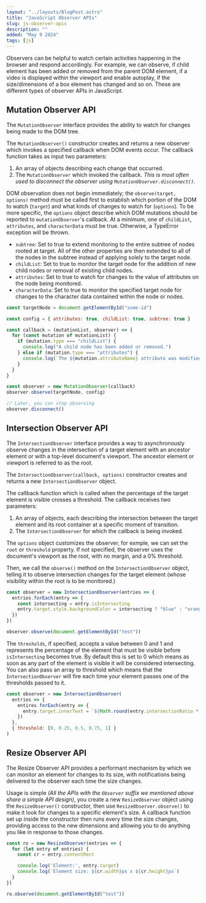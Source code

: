 ```yaml
---
layout: "../layouts/BlogPost.astro"
title: "JavaScript Observer APIs"
slug: js-observer-apis
description: ""
added: "May 9 2024"
tags: [js]
---
```


Observers can be helpful to watch certain activities happening in the browser and respond accordingly. For example, we can observe, if child element has been added or removed from the parent DOM element, if a video is displayed within the viewport and enable autoplay, if the size/dimensions of a box element has changed and so on. These are different types of observer APIs in JavaScript.

## Mutation Observer API
The `MutationObserver` interface provides the ability to watch for changes being made to the DOM tree.

The `MutationObserver()` constructor creates and returns a new observer which invokes a specified callback when DOM events occur. The callback function takes as input two parameters:
1. An array of objects describing each change that occurred.
2. The `MutationObserver` which invoked the callback. *This is most often used to disconnect the observer using `MutationObserver.disconnect()`.*

DOM observation does not begin immediately; the `observe(target, options)` method must be called first to establish which portion of the DOM to watch (`target`) and what kinds of changes to watch for (`options`). To be more specific, the `options` object describe which DOM mutations should be reported to `mutationObserver`'s callback. At a minimum, one of `childList`, `attributes`, and `characterData` must be true. Otherwise, a TypeError exception will be thrown.

- `subtree`: Set to true to extend monitoring to the entire subtree of nodes rooted at target. All of the other properties are then extended to all of the nodes in the subtree instead of applying solely to the target node.
- `childList`: Set to true to monitor the target node for the addition of new child nodes or removal of existing child nodes.
- `attributes`: Set to true to watch for changes to the value of attributes on the node being monitored.
- `characterData`: Set to true to monitor the specified target node for changes to the character data contained within the node or nodes.

```js
const targetNode = document.getElementById("some-id")

const config = { attributes: true, childList: true, subtree: true }

const callback = (mutationList, observer) => {
  for (const mutation of mutationList) {
    if (mutation.type === "childList") {
      console.log("A child node has been added or removed.")
    } else if (mutation.type === "attributes") {
      console.log(`The ${mutation.attributeName} attribute was modified.`)
    }
  }
}

const observer = new MutationObserver(callback)
observer.observe(targetNode, config)

// Later, you can stop observing
observer.disconnect()
```

## Intersection Observer API
The `IntersectionObserver` interface provides a way to asynchronously observe changes in the intersection of a target element with an ancestor element or with a top-level document's viewport. The ancestor element or viewport is referred to as the root.

The `IntersectionObserver(callback, options)` constructor creates and returns a new `IntersectionObserver` object.

The callback function which is called when the percentage of the target element is visible crosses a threshold. The callback receives two parameters:
1. An array of objects, each describing the intersection between the target element and its root container at a specific moment of transition.
2. The `IntersectionObserver` for which the callback is being invoked.

The `options` object customizes the observer, for exmple, we can set the `root` or `threshold` property. If not specified, the observer uses the document's viewport as the root, with no margin, and a 0% threshold.

Then, we call the `observe()` method on the `IntersectionObserver` object, telling it to observe intersection changes for the target element (whose visibility within the root is to be monitored.)

```js
const observer = new IntersectionObserver(entries => {
  entries.forEach(entry => {
    const intersecting = entry.isIntersecting
    entry.target.style.backgroundColor = intersecting ? "blue" : "orange"
  })
})

observer.observe(document.getElementById("test"))
```

The `thresholds`, if specified, accepts a value between 0 and 1 and represents the percentage of the element that must be visible before `isIntersecting` becomes true. By default this is set to 0 which means as soon as any part of the element is visible it will be considered intersecting. You can also pass an array to threshold which means that the `IntersectionObserver` will fire each time your element passes one of the thresholds passed to it.

```js
const observer = new IntersectionObserver(
  entries => {
    entires.forEach(entry => {
      entry.target.innerText = `${Math.round(entry.intersectionRatio * 100)}%`
    })
  },
  { threshold: [0, 0.25, 0.5, 0.75, 1] }
)
```

## Resize Observer API
The Resize Observer API provides a performant mechanism by which we can monitor an element for changes to its size, with notifications being delivered to the observer each time the size changes.

Usage is simple *(All the APIs with the `Observer` suffix we mentioned above share a simple API design)*, you create a new `ResizeObserver` object using the `ResizeObserver()` constructor, then use `ResizeObserver.observe()` to make it look for changes to a specific element's size. A callback function set up inside the constructor then runs every time the size changes, providing access to the new dimensions and allowing you to do anything you like in response to those changes.

```js
const ro = new ResizeObserver(entries => {
  for (let entry of entries) {
    const cr = entry.contentRect

    console.log('Element:', entry.target)
    console.log(`Element size: ${cr.width}px x ${cr.height}px`)
  }
})

ro.observe(document.getElementById("test"))
```
